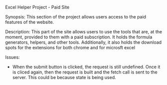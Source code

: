 Excel Helper Project - Paid Site

Synopsis: This section of the project allows users access to the paid features
          of the website. 

Description: This part of the site allows users to use the tools that are, at
             the moment, provided to them with a paid subscription. It holds the formula generators, helpers, and other tools. Additionally, it also holds the download spots for the extensions for both chrome and for microsft excel

Issues:
 - When the submit button is clicked, the request is still undefined. Once 
   it is cliced again, then the request is built and the fetch call is sent to the server. This could be because state is being used.